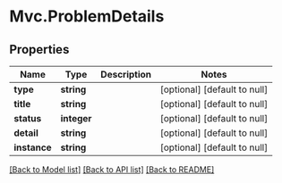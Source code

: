 # Mvc.ProblemDetails

## Properties
Name | Type | Description | Notes
------------ | ------------- | ------------- | -------------
**type** | **string** |  | [optional] [default to null]
**title** | **string** |  | [optional] [default to null]
**status** | **integer** |  | [optional] [default to null]
**detail** | **string** |  | [optional] [default to null]
**instance** | **string** |  | [optional] [default to null]

[[Back to Model list]](../README.md#documentation-for-models) [[Back to API list]](../README.md#documentation-for-api-endpoints) [[Back to README]](../README.md)


